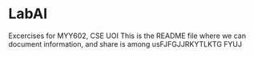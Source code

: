 # LabAI
Excercises for MYY602, CSE UOI
This is the README file where we can document information, and share is among usFJFGJJRKYTLKTG
FYUJ

